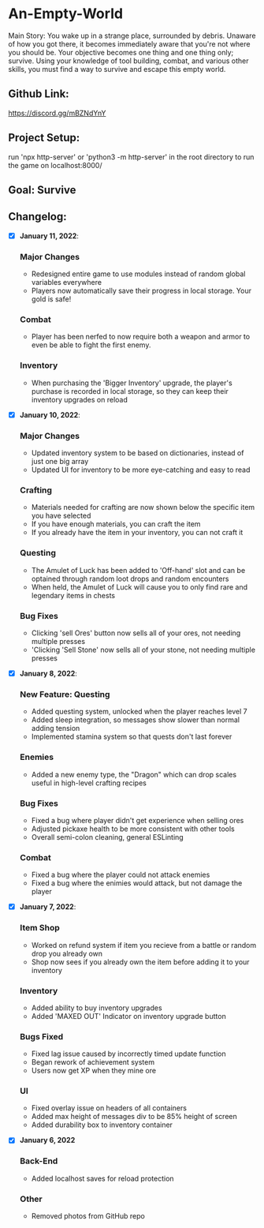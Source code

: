 # An-Empty-World

Main Story:
You wake up in a strange place, surrounded by debris. Unaware of how you got there, it becomes immediately aware that you're not where you should be. Your objective becomes one thing and one thing only; survive. Using your knowledge of tool building, combat, and various other skills, you must find a way to survive and escape this empty world.

## Github Link: ## 
https://discord.gg/mBZNdYnY

## Project Setup: ##
run 'npx http-server' or 'python3 -m http-server' in the root directory to run the game on localhost:8000/

## Goal: Survive ##
## Changelog:
 - [X] **January 11, 2022**:

   ### Major Changes ###
    - Redesigned entire game to use modules instead of random global variables everywhere
    - Players now automatically save their progress in local storage. Your gold is safe!

   ### Combat ###
   - Player has been nerfed to now require both a weapon and armor to even be able to fight the first enemy.

   ### Inventory ###
   - When purchasing the 'Bigger Inventory' upgrade, the player's purchase is recorded in local storage, so they can keep their inventory upgrades on reload

 - [X] **January 10, 2022**:
   
   ### Major Changes ###
    - Updated inventory system to be based on dictionaries, instead of just one big array
    - Updated UI for inventory to be more eye-catching and easy to read

   ### Crafting ###
   - Materials needed for crafting are now shown below the specific item you have selected
   - If you have enough materials, you can craft the item
   - If you already have the item in your inventory, you can not craft it

   ### Questing ###
   - The Amulet of Luck has been added to 'Off-hand' slot and can be optained through random loot drops and random encounters
   - When held, the Amulet of Luck will cause you to only find rare and legendary items in chests

   ### Bug Fixes ###
   - Clicking 'sell Ores' button now sells all of your ores, not needing multiple presses
   - 'Clicking 'Sell Stone' now sells all of your stone, not needing multiple presses

 - [X] **January 8, 2022**:

    ### New Feature: Questing ###
    - Added questing system, unlocked when the player reaches level 7
    - Added sleep integration, so messages show slower than normal adding tension
    - Implemented stamina system so that quests don't last forever
    
    ### Enemies ###
    - Added a new enemy type, the "Dragon" which can drop scales useful in high-level crafting recipes
    
    ### Bug Fixes ###
    - Fixed a bug where player didn't get experience when selling ores
    - Adjusted pickaxe health to be more consistent with other tools
    - Overall semi-colon cleaning, general ESLinting

    ### Combat ###
    - Fixed a bug where the player could not attack enemies
    - Fixed a bug where the enimies would attack, but not damage the player


 - [X] **January 7, 2022**: 

    ### Item Shop ###
    - Worked on refund system if item you recieve from a battle or random drop you already own
    - Shop now sees if you already own the item before adding it to your inventory

    ### Inventory ###
    - Added ability to buy inventory upgrades
    - Added 'MAXED OUT' Indicator on inventory upgrade button

    ### Bugs Fixed ###
    - Fixed lag issue caused by incorrectly timed update function
    - Began rework of achievement system
    - Users now get XP when they mine ore

    ### UI ###
    - Fixed overlay issue on headers of all containers
    - Added max height of messages div to be 85% height of screen
    - Added durability box to inventory container

- [X] **January 6, 2022**

    ### Back-End ###
    - Added localhost saves for reload protection

    ### Other ###
    - Removed photos from GitHub repo

